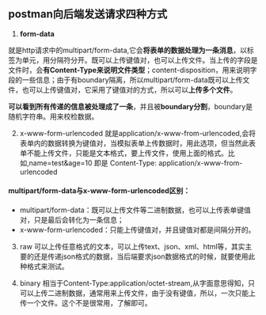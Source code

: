 ## postman向后端发送请求四种方式
1. **form-data**

就是http请求中的multipart/form-data,它会**将表单的数据处理为一条消息**，以标签为单元，用分隔符分开。既可以上传键值对，也可以上传文件。当上传的字段是文件时，会**有Content-Type来说明文件类型**；content-disposition，用来说明字段的一些信息；由于有boundary隔离，所以multipart/form-data既可以上传文件，也可以上传键值对，它采用了键值对的方式，所以可以**上传多个文件**。

**可以看到所有传递的信息被处理成了一条**，并且被**boundary分割**，boundary是随机字符串。用来校检数据。

2. x-www-form-urlencoded
就是application/x-www-from-urlencoded,会将表单内的数据转换为键值对，当模拟表单上传数据时，用此选项，但当然此表单不能上传文件，只能是文本格式，要上传文件，使用上面的格式。比如,name=test&age=10
即是 Content-Type: application/x-www-from-urlencoded

#### multipart/form-data与x-www-form-urlencoded区别：
- multipart/form-data：既可以上传文件等二进制数据，也可以上传表单键值对，只是最后会转化为一条信息；
- x-www-form-urlencoded：只能上传键值对，并且键值对都是间隔分开的。


3. raw
可以上传任意格式的文本，可以上传text、json、xml、html等，其实主要的还是传递json格式的数据，当后端要求json数据格式的时候，就要使用此种格式来测试。

4. binary
相当于Content-Type:application/octet-stream,从字面意思得知，只可以上传二进制数据，通常用来上传文件，由于没有键值，所以，一次只能上传一个文件。这个不是很常用，了解即可。


